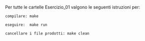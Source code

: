 Per tutte le cartelle Esercizio_01 valgono le seguenti istruzioni per:

	compilare: make

	eseguire:  make run

	cancellare i file prodotti: make clean


